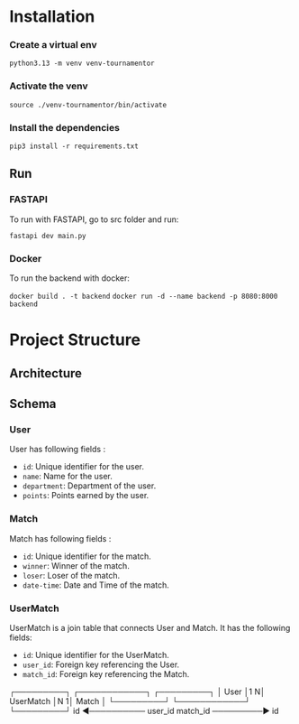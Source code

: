 # Installation

### Create a virtual env

```python3.13 -m venv venv-tournamentor```

### Activate the venv

```source ./venv-tournamentor/bin/activate```

### Install the dependencies

```pip3 install -r requirements.txt```

## Run

### FASTAPI

To run with FASTAPI, go to src folder and run: 

```fastapi dev main.py```

### Docker 

To run the backend with docker: 

```docker build . -t backend```
```docker run -d --name backend -p 8080:8000 backend```

# Project Structure

## Architecture

## Schema

### User

User has following fields : 
- `id`: Unique identifier for the user.
- `name`: Name for the user.
- `department`: Department of the user.
- `points`: Points earned by the user.

### Match

Match has following fields :
- `id`: Unique identifier for the match.
- `winner`: Winner of the match.
- `loser`: Loser of the match.
- `date-time`: Date and Time of the match.

### UserMatch 

UserMatch is a join table that connects User and Match. It has the following fields:
- `id`: Unique identifier for the UserMatch.
- `user_id`: Foreign key referencing the User.
- `match_id`: Foreign key referencing the Match.



┌─────────┐       ┌────────────┐       ┌─────────┐
│  User   │1     N│  UserMatch │N     1│  Match  │
└─────────┘       └────────────┘       └─────────┘
   id  ◄──────────  user_id
                    match_id ─────────► id



